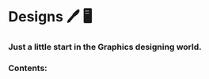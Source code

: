 # Designs :pen: :desktop_computer:

### Just a little start in the Graphics designing world.

### Contents: